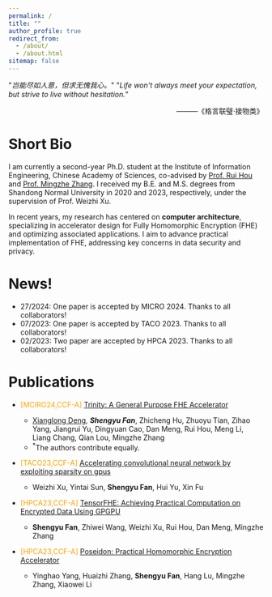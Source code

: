 ```yaml
---
permalink: /
title: ""
author_profile: true
redirect_from: 
  - /about/
  - /about.html
sitemap: false
---
```


"*岂能尽如人意，但求无愧我心。*"
"*Life won't always meet your expectation, but strive to live without hesitation.*"
<p style="text-align: right;">
                        ———《格言联璧·接物类》
</p>

Short Bio
=== 

<!-- Hi! I am currently a two-year Ph.D. student in Institute of Information Engineering, Chinese Academy of Sciences, co-advised by [Prof. Rui Hou](http://hourui-arch.net/) and [Prof. Mingzhe Zhang](https://mingzhe-zhang.github.io/). I received my B.E. and M.S. degree from the Shandong Normal University in 2020 and 2023, under the supervision of Prof. Weizhi Xu, respectively. -->
I am currently a second-year Ph.D. student at the Institute of Information Engineering, Chinese Academy of Sciences, co-advised by [Prof. Rui Hou](http://hourui-arch.net/) and [Prof. Mingzhe Zhang](https://mingzhe-zhang.github.io/). I received my B.E. and M.S. degrees from Shandong Normal University in 2020 and 2023, respectively, under the supervision of Prof. Weizhi Xu.

<!-- In recent years, my research interests lie in the domain of computer architecture, with a specialized focus on the design of accelerators for Fully Homomorphic Encryption (FHE) and the optimization of related FHE applications. -->
In recent years, my research has centered on **computer architecture**, specializing in accelerator design for Fully Homomorphic Encryption (FHE) and optimizing associated applications. I aim to advance practical implementation of FHE, addressing key concerns in data security and privacy.


News!
======
- 27/2024: One paper is accepted by MICRO 2024. Thanks to all collaborators!
- 07/2023: One paper is accepted by TACO 2023. Thanks to all collaborators!
- 02/2023: Two paper are accepted by HPCA 2023. Thanks to all collaborators!
<!-- - 08/2022: One paper is accepted by INS 2022. Thanks to all collaborators! -->

Publications
======
- <span style="color:orange">[MCIRO24,CCF-A] </span>
[Trinity: A General Purpose FHE Accelerator](TBD) 
  - [Xianglong Deng](https://xldeng-chn.github.io/)<sup>*</sup>, **Shengyu Fan**<sup>*</sup>, Zhicheng Hu,
Zhuoyu Tian, 
Zihao Yang, 
Jiangrui Yu, 
Dingyuan Cao, 
Dan Meng, 
Rui Hou, 
Meng Li, 
Liang Chang,
Qian Lou, 
Mingzhe Zhang
  - <sup>*</sup>The authors contribute equally.

- <span style="color:orange">[TACO23,CCF-A] </span>
[Accelerating convolutional neural network by exploiting sparsity on gpus](https://dl.acm.org/doi/full/10.1145/3600092) 
  - Weizhi Xu, Yintai Sun, **Shengyu Fan**, Hui Yu, Xin Fu

- <span style="color:orange">[HPCA23,CCF-A] </span>
[TensorFHE: Achieving Practical Computation on Encrypted Data Using GPGPU](https://ieeexplore.ieee.org/abstract/document/10071017/)
  - **Shengyu Fan**, Zhiwei Wang, Weizhi Xu, Rui Hou, Dan Meng, Mingzhe Zhang

- <span style="color:orange">[HPCA23,CCF-A] </span>
[Poseidon: Practical Homomorphic Encryption Accelerator](https://ieeexplore.ieee.org/abstract/document/10070984/)
  - Yinghao Yang, Huaizhi Zhang, **Shengyu Fan**, Hang Lu, Mingzhe Zhang, Xiaowei Li



<!-- 
- <span style="color:orange">[INS22, CCF-B] </span>
[Multi-attention deep neural network fusing character and word embedding for clinical and biomedical concept extraction](https://www.sciencedirect.com/science/article/abs/pii/S0020025522006831)
  - **Shengyu Fan**, Hui Yu, Xiaoya Cai, Yanfang Geng, Guangzhen Li, Weizhi Xu, Xia Wang, Yaping Yang -->


